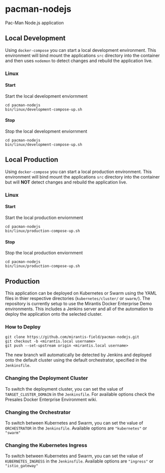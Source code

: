 # pacman-nodejs

Pac-Man Node.js application

## Local Development

Using `docker-compose` you can start a local development environment. This environment will bind mount the applications
`src` directory into the container and then uses `nodemon` to detect changes and rebuild the application live.

### Linux

#### Start

Start the local development enviornment

```
cd pacman-nodejs
bin/linux/development-compose-up.sh
```

#### Stop

Stop the local development enviornment

```
cd pacman-nodejs
bin/linux/development-compose-up.sh
```

## Local Production

Using `docker-compose` you can start a local production environment. This environment will bind mount the applications
`src` directory into the container but will **NOT** detect changes and rebuild the application live.

### Linux

#### Start

Start the local production enviornment

```
cd pacman-nodejs
bin/linux/production-compose-up.sh
```

#### Stop

Stop the local production enviornment

```
cd pacman-nodejs
bin/linux/production-compose-up.sh
```

## Production

This application can be deployed on Kubernetes or Swarm using the YAML files in thier respective directories
(`kubernetes/cluster/` or `swarm/`). The repository is currently setup to use the Mirantis Docker Enterprise
Demo environments. This includes a Jenkins server and all of the automation to deploy the application onto
the selected cluster.

### How to Deploy

```
git clone https://github.com/mirantis-field/pacman-nodejs.git
git checkout -b <mirantis.local username>
git push --set-upstream origin <mirantis.local username>
```

The new branch will automatically be detected by Jenkins and deployed onto the default cluster using the default
orchestrator, specified in the `Jenkinsfile`.

### Changing the Deployment Cluster

To switch the deployment cluster, you can set the value of `TARGET_CLUSTER_DOMAIN` in the `Jenkinsfile`.
For available options check the Presales Docker Enterprise Environment wiki.

### Changing the Orchestrator

To switch between Kubernetes and Swarm, you can set the value of `ORCHESTRATOR` in the `Jenkinsfile`.
Available options are `"kubernetes"` or `"swarm"`

### Changing the Kubernetes Ingress

To switch between Kubernetes and Swarm, you can set the value of `KUBERNETES_INGRESS` in the `Jenkinsfile`.
Available options are `"ingress"` or `"istio_gateway"`
